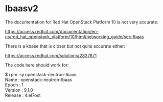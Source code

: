 # lbaasv2
The documentation for Red Hat OpenStack Platform 10 is not very accurate:  

https://access.redhat.com/documentation/en-us/red_hat_openstack_platform/10/html/networking_guide/sec-lbaas    

There is a kbase that is closer but not quite accurate either:  

https://access.redhat.com/solutions/2837871  

The code here should work for:

$ rpm -qi openstack-neutron-lbaas  
Name        : openstack-neutron-lbaas  
Epoch       : 1  
Version     : 9.1.0  
Release     : 4.el7ost  

